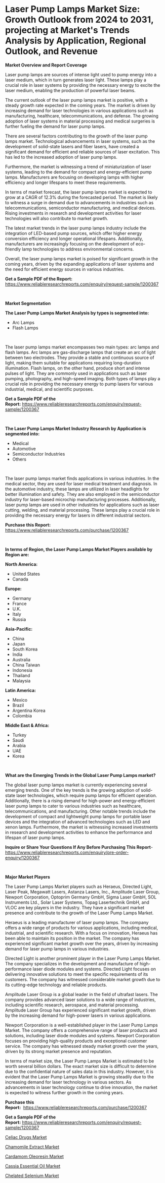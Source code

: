<p><h1>Laser Pump Lamps Market Size: Growth Outlook from 2024 to 2031, projecting at Market's Trends Analysis by Application, Regional Outlook, and Revenue</h1></p><p><strong>Market Overview and Report Coverage</strong></p>
<p><p>Laser pump lamps are sources of intense light used to pump energy into a laser medium, which in turn generates laser light. These lamps play a crucial role in laser systems by providing the necessary energy to excite the laser medium, enabling the production of powerful laser beams.</p><p>The current outlook of the laser pump lamps market is positive, with a steady growth rate expected in the coming years. The market is driven by increasing demand for laser technologies in various applications such as manufacturing, healthcare, telecommunications, and defense. The growing adoption of laser systems in material processing and medical surgeries is further fueling the demand for laser pump lamps.</p><p>There are several factors contributing to the growth of the laser pump lamps market. Technological advancements in laser systems, such as the development of solid-state lasers and fiber lasers, have created a significant demand for efficient and reliable sources of laser excitation. This has led to the increased adoption of laser pump lamps.</p><p>Furthermore, the market is witnessing a trend of miniaturization of laser systems, leading to the demand for compact and energy-efficient pump lamps. Manufacturers are focusing on developing lamps with higher efficiency and longer lifespans to meet these requirements.</p><p>In terms of market forecast, the laser pump lamps market is expected to grow at a CAGR of 12.3% during the forecasted period. The market is likely to witness a surge in demand due to advancements in industries such as telecommunications, semiconductor manufacturing, and medical devices. Rising investments in research and development activities for laser technologies will also contribute to market growth.</p><p>The latest market trends in the laser pump lamps industry include the integration of LED-based pump sources, which offer higher energy conversion efficiency and longer operational lifespans. Additionally, manufacturers are increasingly focusing on the development of eco-friendly lamp technologies to address environmental concerns.</p><p>Overall, the laser pump lamps market is poised for significant growth in the coming years, driven by the expanding applications of laser systems and the need for efficient energy sources in various industries.</p></p>
<p><strong>Get a Sample PDF of the Report:</strong> <a href="https://www.reliableresearchreports.com/enquiry/request-sample/1200367">https://www.reliableresearchreports.com/enquiry/request-sample/1200367</a></p>
<p>&nbsp;</p>
<p><strong>Market Segmentation</strong></p>
<p><strong>The Laser Pump Lamps Market Analysis by types is segmented into:</strong></p>
<p><ul><li>Arc Lamps</li><li>Flash Lamps</li></ul></p>
<p>&nbsp;</p>
<p><p>The laser pump lamps market encompasses two main types: arc lamps and flash lamps. Arc lamps are gas-discharge lamps that create an arc of light between two electrodes. They provide a stable and continuous source of light, making them suitable for applications requiring long-duration illumination. Flash lamps, on the other hand, produce short and intense pulses of light. They are commonly used in applications such as laser pumping, photography, and high-speed imaging. Both types of lamps play a crucial role in providing the necessary energy to pump lasers for various industrial, medical, and scientific purposes.</p></p>
<p><strong>Get a Sample PDF of the Report:</strong>&nbsp;<a href="https://www.reliableresearchreports.com/enquiry/request-sample/1200367">https://www.reliableresearchreports.com/enquiry/request-sample/1200367</a></p>
<p>&nbsp;</p>
<p><strong>The Laser Pump Lamps Market Industry Research by Application is segmented into:</strong></p>
<p><ul><li>Medical</li><li>Automotive</li><li>Semiconductor Industries</li><li>Others</li></ul></p>
<p>&nbsp;</p>
<p><p>The laser pump lamps market finds applications in various industries. In the medical sector, they are used for laser medical treatment and diagnosis. In the automotive industry, these lamps are utilized in laser headlights for better illumination and safety. They are also employed in the semiconductor industry for laser-based microchip manufacturing processes. Additionally, laser pump lamps are used in other industries for applications such as laser cutting, welding, and material processing. These lamps play a crucial role in providing the necessary energy for lasers in different industrial sectors.</p></p>
<p><strong>Purchase this Report:</strong>&nbsp; <a href="https://www.reliableresearchreports.com/purchase/1200367">https://www.reliableresearchreports.com/purchase/1200367</a></p>
<p>&nbsp;</p>
<p><strong>In terms of Region, the Laser Pump Lamps Market Players available by Region are:</strong></p>
<p>
    <p> <strong> North America: </strong>
        <ul>
            <li>United States</li>
            <li>Canada</li>
        </ul>
        </p> 
    <p> <strong> Europe: </strong>
        <ul>
            <li>Germany</li>
            <li>France</li>
            <li>U.K.</li>
            <li>Italy</li>
            <li>Russia</li>
        </ul>
        </p> 
    <p> <strong> Asia-Pacific: </strong>
        <ul>
            <li>China</li>
            <li>Japan</li>
            <li>South Korea</li>
            <li>India</li>
            <li>Australia</li>
            <li>China Taiwan</li>
            <li>Indonesia</li>
            <li>Thailand</li>
            <li>Malaysia</li>
        </ul>
        </p> 
    <p> <strong> Latin America: </strong>
        <ul>
            <li>Mexico</li>
            <li>Brazil</li>
            <li>Argentina Korea</li>
            <li>Colombia</li>
        </ul>
        </p> 
    <p> <strong> Middle East & Africa: </strong>
        <ul>
            <li>Turkey</li>
            <li>Saudi</li>
            <li>Arabia</li>
            <li>UAE</li>
            <li>Korea</li>
        </ul>
    </p>
    </p>
<p>&nbsp;</p>
<p><strong>What are the Emerging Trends in the Global Laser Pump Lamps market?</strong></p>
<p><p>The global laser pump lamps market is currently experiencing several emerging trends. One of the key trends is the growing adoption of solid-state laser technologies, which require pump lamps for efficient operation. Additionally, there is a rising demand for high-power and energy-efficient laser pump lamps to cater to various industries such as healthcare, telecommunications, and manufacturing. Other notable trends include the development of compact and lightweight pump lamps for portable laser devices and the integration of advanced technologies such as LED and xenon lamps. Furthermore, the market is witnessing increased investments in research and development activities to enhance the performance and lifespan of laser pump lamps.</p></p>
<p><strong>Inquire or Share Your Questions If Any Before Purchasing This Report</strong>- <a href="https://www.reliableresearchreports.com/enquiry/pre-order-enquiry/1200367">https://www.reliableresearchreports.com/enquiry/pre-order-enquiry/1200367</a></p>
<p>&nbsp;</p>
<p><strong>Major Market Players</strong></p>
<p><p>The Laser Pump Lamps Market players such as Heraeus, Directed Light, Laser Peak, Megawatt Lasers, Astanza Lasers, Inc., Amplitude Laser Group, Newport Corporation, Optoprim Germany GmbH, Sigma Laser GmbH, SOL Instruments Ltd., Solar Laser Systems, Topag Lasertechnik GmbH, and VLOC are key players in the industry. They have a significant market presence and contribute to the growth of the Laser Pump Lamps Market. </p><p>Heraeus is a leading manufacturer of laser pump lamps. The company offers a wide range of products for various applications, including medical, industrial, and scientific research. With a focus on innovation, Heraeus has been able to maintain its position in the market. The company has experienced significant market growth over the years, driven by increasing demand for laser pump lamps in various industries.</p><p>Directed Light is another prominent player in the Laser Pump Lamps Market. The company specializes in the development and manufacture of high-performance laser diode modules and systems. Directed Light focuses on delivering innovative solutions to meet the specific requirements of its customers. The company has witnessed considerable market growth due to its cutting-edge technology and reliable products.</p><p>Amplitude Laser Group is a global leader in the field of ultrafast lasers. The company provides advanced laser solutions to a wide range of industries, including scientific research, aerospace, and material processing. Amplitude Laser Group has experienced significant market growth, driven by the increasing demand for high-power lasers in various applications.</p><p>Newport Corporation is a well-established player in the Laser Pump Lamps Market. The company offers a comprehensive range of laser products and solutions, including laser diode modules and systems. Newport Corporation focuses on providing high-quality products and exceptional customer service. The company has witnessed steady market growth over the years, driven by its strong market presence and reputation.</p><p>In terms of market size, the Laser Pump Lamps Market is estimated to be worth several billion dollars. The exact market size is difficult to determine due to the confidential nature of sales data in this industry. However, it is evident that the Laser Pump Lamps Market is growing steadily due to the increasing demand for laser technology in various sectors. As advancements in laser technology continue to drive innovation, the market is expected to witness further growth in the coming years.</p></p>
<p><strong>Purchase this Report:</strong>&nbsp;&nbsp;<a href="https://www.reliableresearchreports.com/purchase/1200367">https://www.reliableresearchreports.com/purchase/1200367</a></p>
<p></p>
<p><strong>Get a Sample PDF of the Report:</strong>&nbsp;<a href="https://www.reliableresearchreports.com/enquiry/request-sample/1200367">https://www.reliableresearchreports.com/enquiry/request-sample/1200367</a></p>
<p><p><a href="https://medium.com/@donaldortega4f/celiac-drugs-market-size-reveals-the-best-marketing-channels-in-global-industry-c08c1ed60cb0">Celiac Drugs Market</a></p><p><a href="https://medium.com/@donaldortega4f/chamomile-extract-market-exploring-market-share-market-trends-and-future-growth-f1a5bf036c6f">Chamomile Extract Market</a></p><p><a href="https://medium.com/@donaldortega4f/cardamom-oleoresin-market-the-key-to-successful-business-strategy-forecast-till-2030-fc1b1aee21c2">Cardamom Oleoresin Market</a></p><p><a href="https://medium.com/@donaldortega4f/cassia-essential-oil-market-outlook-industry-overview-and-forecast-2023-to-2030-2f92e4eda67c">Cassia Essential Oil Market</a></p><p><a href="https://medium.com/@donaldortega4f/decoding-chelated-selenium-market-metrics-market-share-trends-and-growth-patterns-1c690f92374d">Chelated Selenium Market</a></p></p>